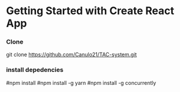 # Getting Started with Create React App

### Clone
git clone https://github.com/Canulo21/TAC-system.git

### install depedencies
#npm install
#npm install -g yarn
#npm install -g concurrently
